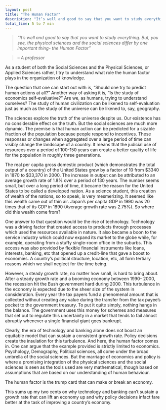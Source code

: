 ```yaml
---
layout: post
title: "The Human Factor"
description: "It’s well and good to say that you want to study everything. But, you see, the physical sciences and the social sciences differ by one important thing- the Human Factor"
total_time: 5 to 7 min
---
```


>_“It’s well and good to say that you want to study everything. But, you see, the physical sciences and the social sciences differ by one important thing- the Human Factor”_

>_– A professor_

As a student of both the Social Sciences and the Physical Sciences, or Applied Sciences rather, I try to understand what role the human factor plays in the organization of knowledge.

The question that one can start out with is, “Should one try to predict human actions at all?” Another way of asking it is, “Is the study of economics self-evaluative?” Are we, as humans, trying to understand ourselves? The study of human civilization can be likened to self-evaluation just as much as the study of the universe can be likened to, say, geography.

The sciences explore the truth of the universe despite us. Our existence has no considerable effect on the truth. But the social sciences are much more dynamic. The premise is that human action can be predicted for a sizable fraction of the population because people respond to incentives. These responses or changes when aggregated over a large period of time can visibly change the landscape of a country. It means that the judicial use of resources over a period of 100-150 years can create a better quality of life for the population in roughly three generations.

The real per capita gross domestic product (which demonstrates the total output of a country) of the United States grew by a factor of 10 from $3340 in 1870 to $33,370 in 2000. The increase in output can be attributed to an average growth rate of 1.8% over a period of 130 years. The number seems small, but over a long period of time, it became the reason for the United States to be called a developed nation. As a science student, this creation of wealth of the nations, so to speak, is very mesmerizing. It seemed like this wealth came out of thin air. Japan’s per capita GDP in 1990 was 20 times that of its GDP in 1890 (Average growth rate was 2.75%).  So where did this wealth come from?

One answer to that question would be the rise of technology. Technology was a driving factor that created access to products through processes which used the resources available in nature. It also became a boon to the service industry which could now expand its market to the globe while, for example, operating from a stuffy single-room office in the suburbs.  This access was also provided by flexible financial instruments like loans, interests, banking, etc that opened up a credit-line that gave a boost to economies. A country’s political structure, location, etc, all form tertiary reasons which we shall neglect for the time being.

However, a steady growth rate, no matter how small, is hard to bring about. After a steady growth rate and a booming economy between 1990- 2000, the recession hit the Bush government hard during 2000. This turbulence in the economy is expected due to the sheer size of the system in consideration. Every year the tax payers fund a phenomenal amount that is collected without creating any value during the transfer from the tax payee’s pocket to the government treasury. To put it quite simply, nothing hangs in the balance. The government uses this money for schemes and measures that set out to regulate this uncertainty in a market that tends to fail almost abruptly whenever a single financial giant goes bankrupt.

Clearly, the era of technology and banking alone does not boost an equitable model that can sustain a consistent growth rate. Policy decisions create the insulation for this turbulence. And here, the human factor comes in. One can argue that the example provided is strictly limited to economics. Psychology, Demography, Political sciences, all come under the broad umbrella of the social sciences. But the marriage of economics and policy is where a promising integration of the physical sciences and the social sciences is seen as the tools used are very mathematical, though based on assumptions that are based on our understanding of human behaviour.

The human factor is the trump card that can make or break an economy.

This sums up my two cents on why technology and banking can’t sustain a growth rate that can lift an economy up and why policy decisions infact fare better at the task of improving a country’s economy.
